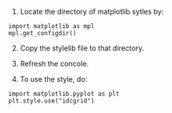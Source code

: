 1. Locate the directory of matplotlib sytles by:

```python3
import matplotlib as mpl
mpl.get_configdir()
```

2. Copy the stylelib file to that directory.

3. Refresh the concole.

4. To use the style, do:

```python3
import matplotlib.pyplot as plt
plt.style.use("idcgrid")
```
